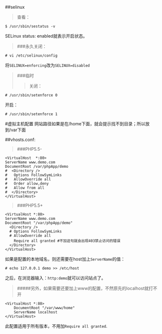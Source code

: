 ##selinux
>查看：
>	
	$ /usr/sbin/sestatus -v
SELinux status: enabled就表示开启状态。
>###永久关闭：
>
	# vi /etc/selinux/config 
将`SELINUX=enforcing`改为`SELINUX=disabled`
>###临时
>>关闭：
>>
	# /usr/sbin/setenforce 0    
开启：
>>	
	# /usr/sbin/setenforce 1

#虚拟主机配置
网站路径如果是在/home下面，就会提示找不到目录；所以放到/var下面

##vhosts.conf:
>###PHP5.5-
>
	<VirtualHost  *:80>
	ServerName www.demo.com
	DocumentRoot /var/phpApp/demo
    #  <Directory />
    #   Options FollowSymLinks
    #   AllowOverride all
    #   Order allow,deny
    #   Allow from all 
    #  </Directory>
	</VirtualHost>
>###PHP5.5+
>
	<VirtualHost *:80>
	ServerName www.demo.com
	DocumentRoot "/var/phpApp/demo"
      <Directory />
      # Options FollowSymLinks
      # AllowOverride all
        Require all granted #不加这句就会出现403禁止访问的错误 
      </Directory>
	</VirtualHost>

如果是配置的本地域名，则还需要在host加上`ServerName`的值：

	# echo 127.0.0.1 demo >> /etc/host
之后，在浏览器输入：`http:demo`就可以访问站点了。

>#####另外，如果需要还要加上www的配置，不然原先的localhost就打不开
>
	<VirtualHost *:80>    
    	DocumentRoot "/var/www/home"
    	ServerName localhost    
	</VirtualHost>
此配置适用于所有版本，不用加`Require all granted`.
